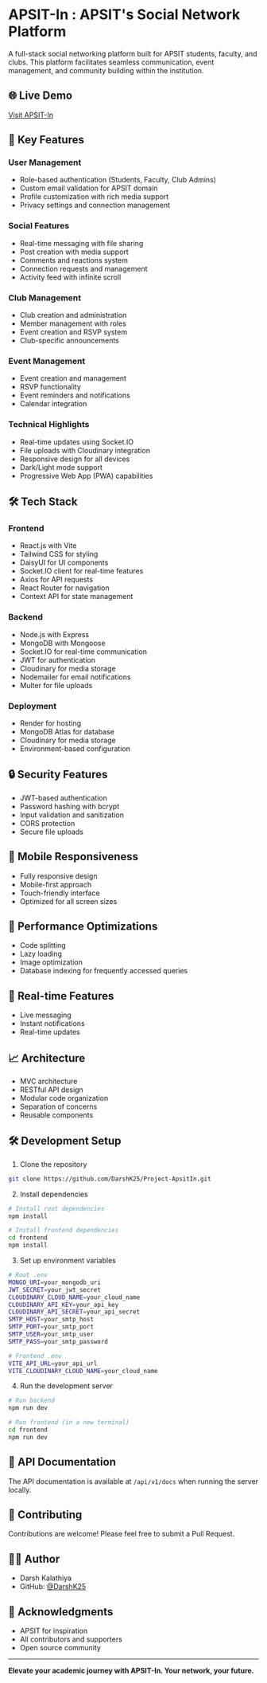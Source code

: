 # APSIT-In : APSIT's Social Network Platform

A full-stack social networking platform built for APSIT students, faculty, and clubs. This platform facilitates seamless communication, event management, and community building within the institution.

## 🌐 Live Demo
[Visit APSIT-In](https://apsitin.onrender.com)

## 🚀 Key Features

### User Management
- Role-based authentication (Students, Faculty, Club Admins)
- Custom email validation for APSIT domain
- Profile customization with rich media support
- Privacy settings and connection management

### Social Features
- Real-time messaging with file sharing
- Post creation with media support
- Comments and reactions system
- Connection requests and management
- Activity feed with infinite scroll

### Club Management
- Club creation and administration
- Member management with roles
- Event creation and RSVP system
- Club-specific announcements

### Event Management
- Event creation and management
- RSVP functionality
- Event reminders and notifications
- Calendar integration

### Technical Highlights
- Real-time updates using Socket.IO
- File uploads with Cloudinary integration
- Responsive design for all devices
- Dark/Light mode support
- Progressive Web App (PWA) capabilities

## 🛠️ Tech Stack

### Frontend
- React.js with Vite
- Tailwind CSS for styling
- DaisyUI for UI components
- Socket.IO client for real-time features
- Axios for API requests
- React Router for navigation
- Context API for state management

### Backend
- Node.js with Express
- MongoDB with Mongoose
- Socket.IO for real-time communication
- JWT for authentication
- Cloudinary for media storage
- Nodemailer for email notifications
- Multer for file uploads

### Deployment
- Render for hosting
- MongoDB Atlas for database
- Cloudinary for media storage
- Environment-based configuration

## 🔒 Security Features
- JWT-based authentication
- Password hashing with bcrypt
- Input validation and sanitization
- CORS protection
- Secure file uploads

## 📱 Mobile Responsiveness
- Fully responsive design
- Mobile-first approach
- Touch-friendly interface
- Optimized for all screen sizes

## 🚀 Performance Optimizations
- Code splitting
- Lazy loading
- Image optimization
- Database indexing for frequently accessed queries

## 🔄 Real-time Features
- Live messaging
- Instant notifications
- Real-time updates

## 📈 Architecture
- MVC architecture
- RESTful API design
- Modular code organization
- Separation of concerns
- Reusable components

## 🛠️ Development Setup

1. Clone the repository
```bash
git clone https://github.com/DarshK25/Project-ApsitIn.git
```

2. Install dependencies
```bash
# Install root dependencies
npm install

# Install frontend dependencies
cd frontend
npm install
```

3. Set up environment variables
```bash
# Root .env
MONGO_URI=your_mongodb_uri
JWT_SECRET=your_jwt_secret
CLOUDINARY_CLOUD_NAME=your_cloud_name
CLOUDINARY_API_KEY=your_api_key
CLOUDINARY_API_SECRET=your_api_secret
SMTP_HOST=your_smtp_host
SMTP_PORT=your_smtp_port
SMTP_USER=your_smtp_user
SMTP_PASS=your_smtp_password

# Frontend .env
VITE_API_URL=your_api_url
VITE_CLOUDINARY_CLOUD_NAME=your_cloud_name
```

4. Run the development server
```bash
# Run backend
npm run dev

# Run frontend (in a new terminal)
cd frontend
npm run dev
```

## 📝 API Documentation
The API documentation is available at `/api/v1/docs` when running the server locally.

## 🤝 Contributing
Contributions are welcome! Please feel free to submit a Pull Request.

## 👨‍💻 Author
- Darsh Kalathiya
- GitHub: [@DarshK25](https://github.com/DarshK25)

## 🙏 Acknowledgments
- APSIT for inspiration
- All contributors and supporters
- Open source community

---

**Elevate your academic journey with APSIT-In. Your network, your future.**

